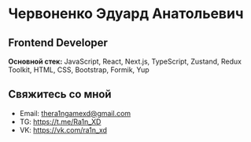 # Червоненко Эдуард Анатольевич 

## Frontend Developer
**Основной стек:** JavaScript, React, Next.js, TypeScript, Zustand, Redux Toolkit, HTML, CSS, Bootstrap, Formik, Yup

## Свяжитесь со мной

-   Email: thera1ngamexd@gmail.com
-   TG: https://t.me/Ra1n_XD
-   VK: https://vk.com/ra1n_xd
